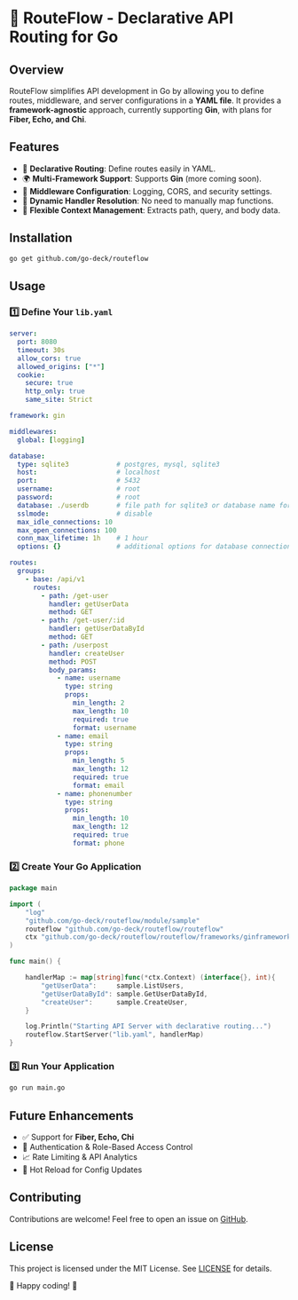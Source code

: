 # 🚀 RouteFlow - Declarative API Routing for Go

## Overview
RouteFlow simplifies API development in Go by allowing you to define routes, middleware, and server configurations in a **YAML file**. It provides a **framework-agnostic** approach, currently supporting **Gin**, with plans for **Fiber, Echo, and Chi**.

## Features
- 📝 **Declarative Routing**: Define routes easily in YAML.
- 🌍 **Multi-Framework Support**: Supports **Gin** (more coming soon).
- 🔌 **Middleware Configuration**: Logging, CORS, and security settings.
- 🔄 **Dynamic Handler Resolution**: No need to manually map functions.
- 🔧 **Flexible Context Management**: Extracts path, query, and body data.

## Installation
```sh
go get github.com/go-deck/routeflow
```

## Usage
### 1️⃣ Define Your `lib.yaml`
```yaml
server:
  port: 8080
  timeout: 30s
  allow_cors: true
  allowed_origins: ["*"]
  cookie:
    secure: true
    http_only: true
    same_site: Strict

framework: gin

middlewares:
  global: [logging]

database:
  type: sqlite3            # postgres, mysql, sqlite3
  host:                    # localhost
  port:                    # 5432
  username:                # root
  password:                # root
  database: ./userdb       # file path for sqlite3 or database name for postgres and mysql
  sslmode:                 # disable
  max_idle_connections: 10 
  max_open_connections: 100 
  conn_max_lifetime: 1h    # 1 hour
  options: {}              # additional options for database connection

routes:
  groups:
    - base: /api/v1
      routes:
        - path: /get-user
          handler: getUserData
          method: GET
        - path: /get-user/:id
          handler: getUserDataById
          method: GET
        - path: /userpost
          handler: createUser
          method: POST
          body_params:
            - name: username
              type: string
              props:
                min_length: 2
                max_length: 10
                required: true
                format: username
            - name: email
              type: string
              props:
                min_length: 5
                max_length: 12
                required: true
                format: email
            - name: phonenumber
              type: string
              props:
                min_length: 10
                max_length: 12
                required: true
                format: phone
```

### 2️⃣ Create Your Go Application
```go
package main

import (
    "log"
    "github.com/go-deck/routeflow/module/sample"
    routeflow "github.com/go-deck/routeflow/routeflow"
    ctx "github.com/go-deck/routeflow/routeflow/frameworks/ginframework/ctx"
)

func main() {

    handlerMap := map[string]func(*ctx.Context) (interface{}, int){
        "getUserData":     sample.ListUsers,
        "getUserDataById": sample.GetUserDataById,
        "createUser":      sample.CreateUser,
    }

    log.Println("Starting API Server with declarative routing...")
    routeflow.StartServer("lib.yaml", handlerMap)
}
```

### 3️⃣ Run Your Application
```sh
go run main.go
```

## Future Enhancements
- ✅ Support for **Fiber, Echo, Chi**
- 🔐 Authentication & Role-Based Access Control
- 📈 Rate Limiting & API Analytics
- 🔄 Hot Reload for Config Updates

## Contributing
Contributions are welcome! Feel free to open an issue on [GitHub](https://github.com/go-deck/routeflow).

## License
This project is licensed under the MIT License. See [LICENSE](LICENSE) for details.

🚀 Happy coding! 🎯